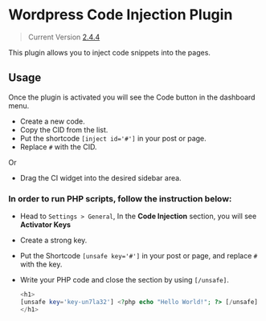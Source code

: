 # Wordpress Code Injection Plugin
> Current Version [2.4.4](https://wordpress.org/plugins/code-injection)

This plugin allows you to inject code snippets into the pages.

## Usage
Once the plugin is activated you will see the Code button in the dashboard menu. 
- Create a new code.
- Copy the CID from the list.
- Put the shortcode `[inject id='#']` in your post or page.
- Replace `#` with the CID.

Or

- Drag the CI widget into the desired sidebar area.


### In order to run PHP scripts, follow the instruction below:

- Head to `Settings > General`, In the **Code Injection** section, you will see **Activator Keys**
- Create a strong key.
- Put the Shortcode `[unsafe key='#']` in your post or page, and replace `#` with the key.
- Write your PHP code and close the section by using `[/unsafe]`.

    ```php
    <h1>
    [unsafe key='key-un7la32'] <?php echo "Hello World!"; ?> [/unsafe]
    </h1>
    ```